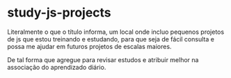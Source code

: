 # study-js-projects
Literalmente o que o título informa, um local onde incluo pequenos projetos de js que estou treinando e estudando, 
para que seja de fácil consulta e possa me ajudar em futuros projetos de escalas maiores.

De tal forma que agregue para revisar estudos e atribuir melhor na associação do aprendizado diário.
